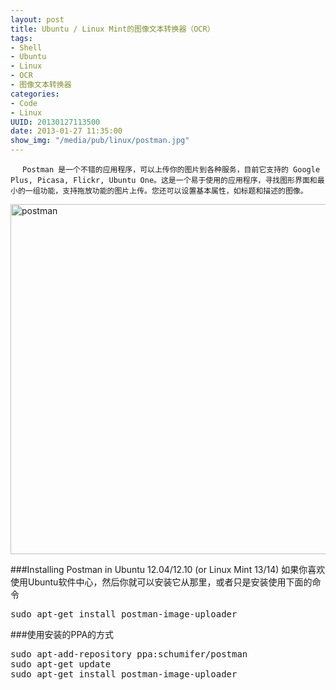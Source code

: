 ```yaml
--- 
layout: post
title: Ubuntu / Linux Mint的图像文本转换器（OCR）
tags: 
- Shell
- Ubuntu
- Linux
- OCR
- 图像文本转换器
categories:
- Code
- Linux
UUID: 20130127113500
date: 2013-01-27 11:35:00
show_img: "/media/pub/linux/postman.jpg"
---
```


     　Postman 是一个不错的应用程序，可以上传你的图片到各种服务，目前它支持的 Google Plus, Picasa, Flickr, Ubuntu One。这是一个易于使用的应用程序，寻找图形界面和最小的一组功能，支持拖放功能的图片上传。您还可以设置基本属性，如标题和描述的图像。

<a href="{{site.url}}/media/pub/linux/postman.jpg" alt="postman" target="_bank">
<img src="{{site.url}}/media/pub/linux/postman.jpg" width="560px"  alt="postman" />
</a>

###Installing Postman in Ubuntu 12.04/12.10 (or Linux Mint 13/14)
如果你喜欢使用Ubuntu软件中心，然后你就可以安装它从那里，或者只是安装使用下面的命令
<pre id="bash">
sudo apt-get install postman-image-uploader
</pre>

###使用安装的PPA的方式
<pre id="bash">
sudo apt-add-repository ppa:schumifer/postman
sudo apt-get update
sudo apt-get install postman-image-uploader
</pre>



